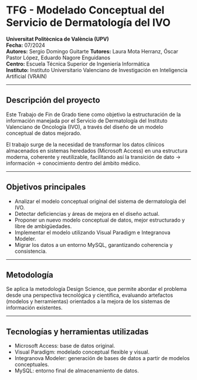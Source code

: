 # TFG - Modelado Conceptual del Servicio de Dermatología del IVO
**Universitat Politècnica de València (UPV)**  
**Fecha:** 07/2024  
**Autores:** Sergio Domingo Guitarte
**Tutores:** Laura Mota Herranz, Óscar Pastor López, Eduardo Nagore Enguidanos  
**Centro:** Escuela Técnica Superior de Ingeniería Informática  
**Instituto:** Instituto Universitario Valenciano de Investigación en Inteligencia Artificial (VRAIN)

---

## Descripción del proyecto
Este Trabajo de Fin de Grado tiene como objetivo la estructuración de la información manejada por el Servicio de Dermatología del Instituto Valenciano de Oncología (IVO), a través del diseño de un modelo conceptual de datos mejorado.

El trabajo surge de la necesidad de transformar los datos clínicos almacenados en sistemas heredados (Microsoft Access) en una estructura moderna, coherente y reutilizable, facilitando así la transición de dato → información → conocimiento dentro del ámbito médico.

---

## Objetivos principales
- Analizar el modelo conceptual original del sistema de dermatología del IVO.  
- Detectar deficiencias y áreas de mejora en el diseño actual.  
- Proponer un nuevo modelo conceptual de datos, mejor estructurado y libre de ambigüedades.  
- Implementar el modelo utilizando Visual Paradigm e Integranova Modeler.  
- Migrar los datos a un entorno MySQL, garantizando coherencia y consistencia.  

---

## Metodología
Se aplica la metodología Design Science, que permite abordar el problema desde una perspectiva tecnológica y científica, evaluando artefactos (modelos y herramientas) orientados a la mejora de los sistemas de información existentes.

---

## Tecnologías y herramientas utilizadas
- Microsoft Access: base de datos original.  
- Visual Paradigm: modelado conceptual flexible y visual.  
- Integranova Modeler: generación de bases de datos a partir de modelos conceptuales.  
- MySQL: entorno final de almacenamiento de datos.  
